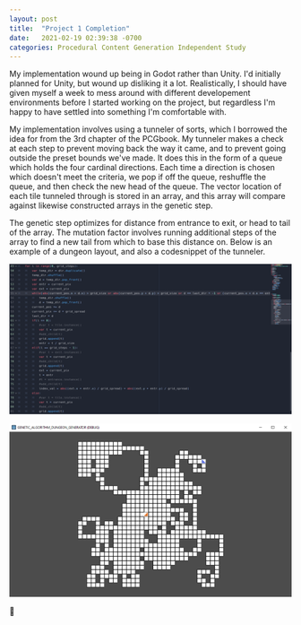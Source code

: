 ```yaml
---
layout: post
title:  "Project 1 Completion"
date:   2021-02-19 02:39:38 -0700
categories: Procedural Content Generation Independent Study
---
```

My implementation wound up being in Godot rather than Unity. I'd initially planned for Unity, but wound up disliking it a lot. Realistically, I should have given myself a week to mess around with different developement environments before I started working on the project, but regardless I'm happy to have settled into something I'm comfortable with.

My implementation involves using a tunneler of sorts, which I borrowed the idea for from the 3rd chapter of the PCGbook. My tunneler makes a check at each step to prevent moving back the way it came, and to prevent going outside the preset bounds we've made. It does this in the form of a queue which holds the four cardinal directions. Each time a direction is chosen which doesn't meet the criteria, we pop if off the queue, reshuffle the queue, and then check the new head of the queue. The vector location of each tile tunneled through is stored in an array, and this array will compare against likewise constructed arrays in the genetic step.

The genetic step optimizes for distance from entrance to exit, or head to tail of the array. The mutation factor involves running additional steps of the array to find a new tail from which to base this distance on. Below is an example of a dungeon layout, and also a codesnippet of the tunneler.

![tunneler](/assets/tunneler.png)

![layout](/assets/layout.png)

[jekyll-docs]: https://jekyllrb.com/docs/home
[jekyll-gh]:   https://github.com/jekyll/jekyll
[jekyll-talk]: https://talk.jekyllrb.com/

